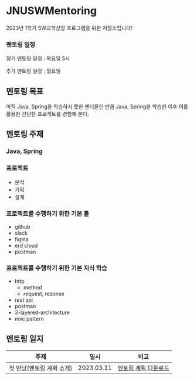 # JNUSWMentoring
2023년 1학기 SW교학상장 프로그램을 위한 저장소입니다!



### 멘토링 일정

정기 멘토링 일정 : 목요일 5시

추가 멘토링 일정 : 월요일



## 멘토링 목표

아직 Java, Spring을 학습하지 못한 멘티들인 만큼 Java, Spring을 학습한 이후 이를 활용한 간단한 프로젝트를 경험해 본다.



## 멘토링 주제

### Java, Spring

### 프로젝트

+ 분석
+ 기획
+ 설계

### 프로젝트를 수행하기 위한 기본 툴

+ github
+ slack
+ figma
+ erd cloud
+ postman

### 프로젝트를 수행하기 위한 기본 지식 학습

+ http
  + method
  + request, resonse
+ rest api
+ postman
+ 3-layered-architecture
+ mvc pattern



## 멘토링 일지

| 주제                      | 일시       | 비고                                                         |
| ------------------------- | ---------- | ------------------------------------------------------------ |
| 첫 만남(멘토링 계획 소개) | 2023.03.11 | [멘토링 계획 다운로드](https://drive.google.com/uc?export=download&id=1-_xtyO8OTnUhFhVA5_2NGWNng0VjcxMY) |
